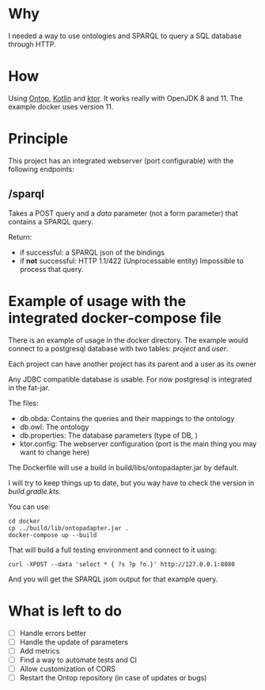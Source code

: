 # Why

I needed a way to use ontologies and SPARQL to query a SQL database through HTTP.

# How

Using [Ontop](http://ontop.inf.unibz.it/), [Kotlin](https://www.kotlinlang.org) and [ktor](https://ktor.io).
It works really with OpenJDK 8 and 11. The example docker uses version 11.

# Principle

This project has an integrated webserver (port configurable) with the following endpoints:

## /sparql

Takes a POST query and a *data* parameter (not a form parameter) that contains a SPARQL query.

Return:
- if successful: a SPARQL json of the bindings
- if __not__ successful: HTTP 1.1/422 (Unprocessable entity) Impossible to process that query.

# Example of usage with the integrated docker-compose file

There is an example of usage in the docker directory. The example
would connect to a postgresql database with two tables: *project* and *user*.

Each project can have another project has its parent and a user as its owner

Any JDBC compatible database is usable. For now postgresql is integrated in the fat-jar. 


The files:
- db.obda: Contains the queries and their mappings to the ontology
- db.owl: The ontology
- db.properties: The database parameters (type of DB, )
- ktor.config: The webserver configuration (port is the main thing you may want to change here)

The Dockerfile will use a build in build/libs/ontopadapter.jar by default.

I will try to keep things up to date, but you way have to check the version in *build.gradle.kts*.

You can use:
```shell
cd docker
cp ../build/lib/ontopadapter.jar .
docker-compose up --build
```

That will build a full testing environment and connect to it using:

```shell
curl -XPOST --data 'select * { ?s ?p ?o.}' http://127.0.0.1:8080
```

And you will get the SPARQL json output for that example query.

# What is left to do

- [ ] Handle errors better
- [ ] Handle the update of parameters
- [ ] Add metrics
- [ ] Find a way to automate tests and CI
- [ ] Allow customization of CORS
- [ ] Restart the Ontop repository (in case of updates or bugs)
